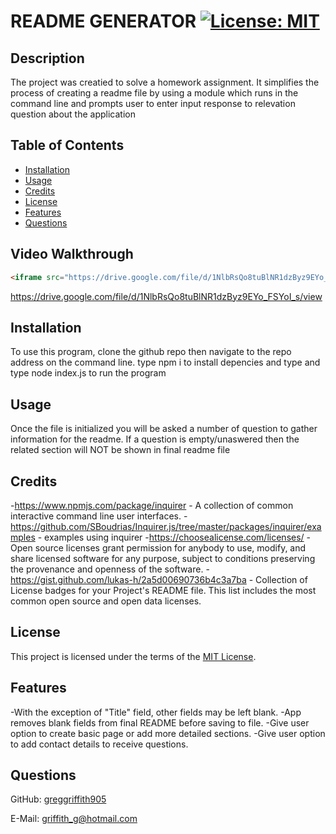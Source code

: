 # README GENERATOR	[![License: MIT](https://img.shields.io/badge/License-MIT-yellow.svg)](https://choosealicense.com/licenses/mit/)

## Description

The project was creatied to solve a homework assignment. It simplifies the process of creating a readme file by using a module which runs in the command line and prompts user to enter input response to relevation question about the application

## Table of Contents

- [Installation](#installation)
- [Usage](#usage)
- [Credits](#credits)
- [License](#license)
- [Features](#features)
- [Questions](#questions)

## Video Walkthrough
```md
<iframe src="https://drive.google.com/file/d/1NlbRsQo8tuBlNR1dzByz9EYo_FSYoI_s/preview" width="640" height="480"></iframe>
```
https://drive.google.com/file/d/1NlbRsQo8tuBlNR1dzByz9EYo_FSYoI_s/view

## Installation

To use this program, clone the github repo then navigate to the repo address on the command line. type npm i to install depencies and type and type node index.js to run the program  

## Usage

Once the file is initialized you will be asked a number of question to gather information for the readme. If a question is empty/unaswered then the related section will NOT be shown in final readme file

## Credits

-https://www.npmjs.com/package/inquirer - A collection of common interactive command line user interfaces.
-https://github.com/SBoudrias/Inquirer.js/tree/master/packages/inquirer/examples - examples using inquirer
-https://choosealicense.com/licenses/   - Open source licenses grant permission for anybody to use, modify, and share licensed software for any purpose, subject to conditions preserving the provenance and openness of the software.
-https://gist.github.com/lukas-h/2a5d00690736b4c3a7ba - Collection of License badges for your Project's README file. This list includes the most common open source and open data licenses.

## License

This project is licensed under the terms of the [MIT License](https://choosealicense.com/licenses/mit/).

## Features

-With the exception of "Title" field, other fields may be left blank.
-App removes blank fields from final README before saving to file.
-Give user option to create basic page or add more detailed sections.
-Give user option to add contact details to receive questions.

## Questions

GitHub: [greggriffith905](https://github.com/greggriffith905) 

E-Mail: [griffith_g@hotmail.com](mailto:griffith_g@hotmail.com)



